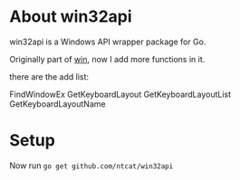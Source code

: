 About win32api
=========

win32api is a Windows API wrapper package for Go.

Originally part of [win](https://github.com/lxn/win), now I add more functions in it.

there are the add list:

FindWindowEx
GetKeyboardLayout
GetKeyboardLayoutList
GetKeyboardLayoutName

Setup
=====
 
Now run `go get github.com/ntcat/win32api`
